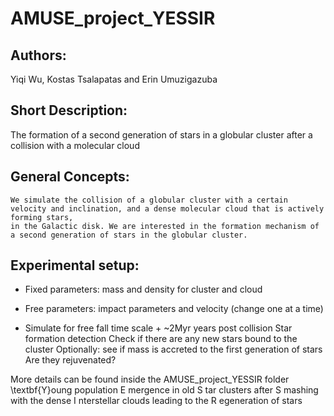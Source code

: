 # AMUSE_project_YESSIR

Authors:
------------
Yiqi Wu, Kostas Tsalapatas and Erin Umuzigazuba

Short Description:
------------
The formation of a second generation of stars in a globular cluster after a collision with a molecular cloud

General Concepts:
------------
	We simulate the collision of a globular cluster with a certain velocity and inclination, and a dense molecular cloud that is actively forming stars, 
	in the Galactic disk. We are interested in the formation mechanism of a second generation of stars in the globular cluster. 

Experimental setup:
------------

- Fixed parameters: mass and density for cluster and cloud

- Free parameters: impact parameters and velocity (change one at a time)

- Simulate for free fall time scale + ~2Myr years post collision
	Star formation detection
	Check if there are any new stars bound to the cluster 
	Optionally: see if mass is accreted to the first generation of stars
		Are they rejuvenated?

More details can be found inside the AMUSE_project_YESSIR folder
\textbf{Y}oung population
E mergence in old
S tar clusters after
S mashing with the dense
I nterstellar clouds leading to the
R egeneration of stars


